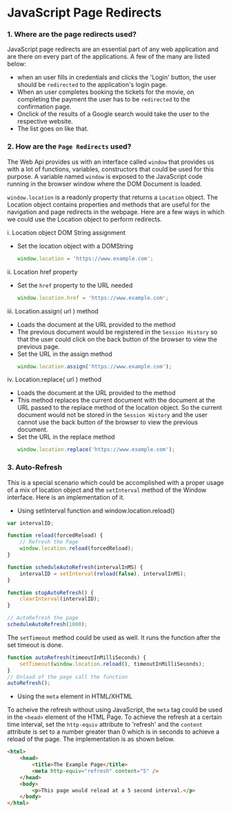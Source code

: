 # JavaScript Page Redirects


### 1. Where are the page redirects used?
JavaScript page redirects are an essential part of any web application and are there on every part of the applications. A few of the many are listed below:
- when an user fills in credentials and clicks the 'Login' button, the user should be `redirected` to the application's login page.
- When an user completes booking the tickets for the movie, on completing the payment the user has to be `redirected` to the confirmation page.
- Onclick of the results of a Google search would take the user to the respective website.
- The list goes on like that.

### 2. How are the `Page Redirects` used?
The Web Api provides us with an interface called `window` that provides us with a lot of functions, variables, constructors that could be used for this purpose. A variable named `window` is exposed to the JavaScript code running in the browser window where the DOM Document is loaded.

`window.location` is a readonly property that returns a `Location` object. The Location object contains properties and methods that are useful for the navigation and page redirects in the webpage. Here are a few ways in which we could use the Location object to perform redirects.

i. Location object DOM String assignment
- Set the location object with a DOMString
    ```js
    window.location = 'https://www.example.com';
    ```
ii. Location href property
- Set the `href` property to the URL needed
    ```js
    window.location.href = 'https://www.example.com';
    ```
iii. Location.assign( url ) method
- Loads the document at the URL provided to the method
- The previous document would be registered in the `Session History` so that the user could click on the back button of the browser to view the previous page.
- Set the URL in the assign method
    ```js
    window.location.assign('https://www.example.com');
    ```
iv. Location.replace( url ) method
- Loads the document at the URL provided to the method
- This method replaces the current document with the document at the URL passed to the replace method of the location object. So the current document would not be stored in the `Session History` and the user cannot use the back button of the browser to view the previous document.
- Set the URL in the replace method
    ```js
    window.location.replace('https://www.example.com');
    ```

### 3. Auto-Refresh
This is a special scenario which could be accomplished with a proper usage of a mix of location object and the `setInterval` method of the Window interface. Here is an implementation of it.

- Using setInterval function and window.location.reload()
```js
var intervalID;

function reload(forcedReload) {
    // Refresh the Page
    window.location.reload(forcedReload);
}

function scheduleAutoRefresh(intervalInMS) {
    intervalID = setInterval(reload(false), intervalInMS);
}

function stopAutoRefresh() {
    clearInterval(intervalID);
}

// AutoRefresh the page
scheduleAutoRefresh(1000);
```
The `setTimeout` method could be used as well. It runs the function after the set timeout is done.

```js
function autoRefresh(timeoutInMilliSeconds) {
    setTimeout(window.location.reload(), timeoutInMilliSeconds);
}
// Onload of the page call the function
autoRefresh();
```
- Using the `meta` element in HTML/XHTML

To acheive the refresh without using JavaScript, the `meta` tag could be used in the `<head>` element of the HTML Page. To achieve the refresh at a certain time interval, set the `http-equiv` attribute to 'refresh' and the `content` attribute is set to a number greater than 0 which is in seconds to achieve a reload of the page. The implementation is as shown below.

```html
<html>
    <head>
        <title>The Example Page</title>
        <meta http-equiv="refresh" content="5" />
    </head>
    <body>
        <p>This page would reload at a 5 second interval.</p>
    </body>
</html>
```


